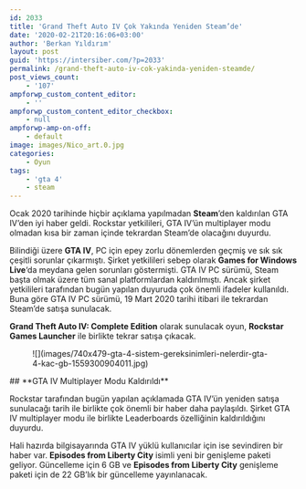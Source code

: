 ```yaml
---
id: 2033
title: 'Grand Theft Auto IV Çok Yakında Yeniden Steam’de'
date: '2020-02-21T20:16:06+03:00'
author: 'Berkan Yıldırım'
layout: post
guid: 'https://intersiber.com/?p=2033'
permalink: /grand-theft-auto-iv-cok-yakinda-yeniden-steamde/
post_views_count:
    - '107'
ampforwp_custom_content_editor:
    - ''
ampforwp_custom_content_editor_checkbox:
    - null
ampforwp-amp-on-off:
    - default
image: images/Nico_art.0.jpg
categories:
    - Oyun
tags:
    - 'gta 4'
    - steam
---
```


Ocak 2020 tarihinde hiçbir açıklama yapılmadan **Steam**’den kaldırılan GTA IV’den iyi haber geldi. Rockstar yetkilileri, GTA IV’ün multiplayer modu olmadan kısa bir zaman içinde tekrardan Steam’de olacağını duyurdu.

Bilindiği üzere **GTA IV**, PC için epey zorlu dönemlerden geçmiş ve sık sık çeşitli sorunlar çıkarmıştı. Şirket yetkilileri sebep olarak **Games for Windows Live**‘da meydana gelen sorunları göstermişti. GTA IV PC sürümü, Steam başta olmak üzere tüm sanal platformlardan kaldırılmıştı. Ancak şirket yetkilileri tarafından bugün yapılan duyuruda çok önemli ifadeler kullanıldı. Buna göre GTA IV PC sürümü, 19 Mart 2020 tarihi itibari ile tekrardan Steam’de satışa sunulacak.

**Grand Theft Auto IV: Complete Edition** olarak sunulacak oyun, **Rockstar Games Launcher** ile birlikte tekrar satışa çıkacak.

<figure class="wp-block-image size-large">![](images/740x479-gta-4-sistem-gereksinimleri-nelerdir-gta-4-kac-gb-1559300904011.jpg)</figure>## **GTA IV Multiplayer Modu Kaldırıldı**

Rockstar tarafından bugün yapılan açıklamada GTA IV’ün yeniden satışa sunulacağı tarih ile birlikte çok önemli bir haber daha paylaşıldı. Şirket GTA IV multiplayer modu ile birlikte Leaderboards özelliğinin kaldırıldığını duyurdu.

Hali hazırda bilgisayarında GTA IV yüklü kullanıcılar için ise sevindiren bir haber var. **Episodes from Liberty City** isimli yeni bir genişleme paketi geliyor. Güncelleme için 6 GB ve **Episodes from Liberty City** genişleme paketi için de 22 GB’lık bir güncelleme yayınlanacak.